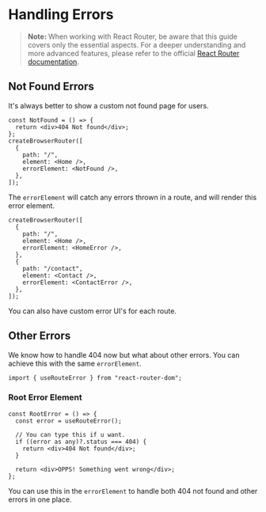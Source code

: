 # Handling Errors

> **Note:** When working with React Router, be aware that this guide covers only the essential aspects. For a deeper understanding and more advanced features, please refer to the official <a href='https://reactrouter.com/en/main/route/route#errorelementerrorboundary' target='__blank'>React Router documentation</a>.

## Not Found Errors

It's always better to show a custom not found page for users.

```tsx
const NotFound = () => {
  return <div>404 Not found</div>;
};
createBrowserRouter([
  {
    path: "/",
    element: <Home />,
    errorElement: <NotFound />,
  },
]);
```

The `errorElement` will catch any errors thrown in a route, and will render this error element.

```tsx
createBrowserRouter([
  {
    path: "/",
    element: <Home />,
    errorElement: <HomeError />,
  },
  {
    path: "/contact",
    element: <Contact />,
    errorElement: <ContactError />,
  },
]);
```

You can also have custom error UI's for each route.

## Other Errors

We know how to handle 404 now but what about other errors. You can achieve this with the same `errorElement`.

```tsx
import { useRouteError } from "react-router-dom";
```

### Root Error Element

```tsx
const RootError = () => {
  const error = useRouteError();

  // You can type this if u want.
  if ((error as any)?.status === 404) {
    return <div>404 Not found</div>;
  }

  return <div>OPPS! Something went wrong</div>;
};
```
You can use this in the `errorElement` to handle both 404 not found and other errors in one place.